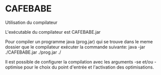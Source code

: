 # CAFEBABE
Utilisation du compilateur 

L'exécutable du compilateur est CAFEBABE.jar

Pour compiler un programme java (prog.jar) qui se trouve dans le meme dossier que le compilateur exécuter la commande suivante:
java -jar ./CAFEBABE.jar ./prog.jar ./

Il est possible de configurer la compilation avec les arguments -se et/ou -optimise
pour le choix du point d'entrée et l'activation des optimisations.
